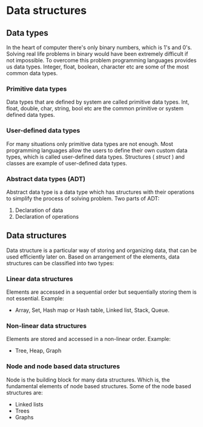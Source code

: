 # Data structures

## Data types

In the heart of computer there's only binary numbers, which is 1's and 0's. Solving real life problems in binary would have been extremely difficult if not impossible. To overcome this problem programming languages provides us data types. Integer, float, boolean, character etc are some of the most common data types.

### Primitive data types

Data types that are defined by system are called primitive data types. Int, float, double, char, string, bool etc are the common primitive or system defined data types.

### User-defined data types

For many situations only primitive data types are not enough. Most programming languages allow the users to define their own custom data types, which is called user-defined data types. Structures ( *struct* ) and classes are example of user-defined data types.

### Abstract data types (ADT)

Abstract data type is a data type which has structures with their operations to simplify the process of solving problem. Two parts of ADT: 

1. Declaration of data 
2. Declaration of operations

## Data structures

Data structure is a particular way of storing and organizing data, that can be used efficiently later on. Based on arrangement of the elements, data structures can be classified into two types:

### Linear data structures

Elements are accessed in a sequential order but sequentially storing them is not essential. Example:

* Array, Set, Hash map or Hash table, Linked list, Stack, Queue.

### Non-linear data structures

Elements are stored and accessed in a non-linear order. Example:

* Tree, Heap, Graph

### Node and node based data structures
Node is the building block for many data structures. Which is, the fundamental elements of node based structures. Some of the node based structures are:

* Linked lists
* Trees
* Graphs
